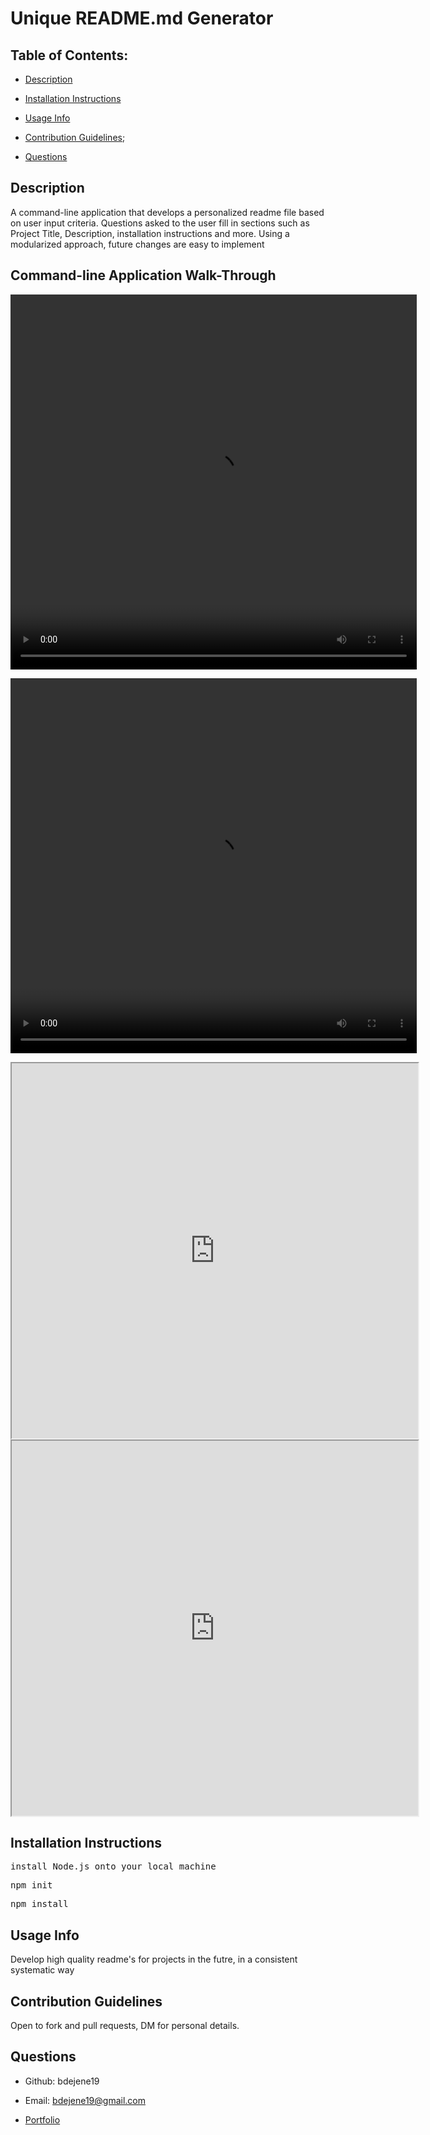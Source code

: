# Unique README.md Generator 

  ## Table of Contents:

  * [Description](#description)</a>

  * [Installation Instructions](#installation-instructions)

  * [Usage Info](#usage-info)

  * [Contribution Guidelines](#contribution-guidelines);

  * [Questions](#questions)

  ## Description

  A command-line application that develops a personalized readme file based on user input criteria. Questions asked to the user fill in sections such as Project Title, Description, installation instructions and more. Using a modularized approach, future changes are easy to implement

  ## Command-line Application Walk-Through 

<video src="https://drive.google.com/file/d/1H2jIGikta66mgiPwZZvmsA0t_lmCsLnj/edit" width="650px" height="600px" alt="walkthrough of readme generator on the command line" autoplay loop></video>

<video src=https://drive.google.com/file/d/1H2jIGikta66mgiPwZZvmsA0t_lmCsLnj/view width="650px" height="600px" alt="walkthrough of readme generator on the command line" autoplay loop></video>

<iframe src=https://drive.google.com/file/d/1H2jIGikta66mgiPwZZvmsA0t_lmCsLnj/edit width="650px" height="600px" alt="walkthrough of readme generator on the command line"></iframe>
<iframe src=https://drive.google.com/file/d/1H2jIGikta66mgiPwZZvmsA0t_lmCsLnj/view width="650px" height="600px" alt="walkthrough of readme generator on the command line" controls></iframe>



  ## Installation Instructions

    
<pre>install Node.js onto your local machine</pre>

<pre>npm init</pre>

<pre>npm install</pre>


  ## Usage Info
Develop high quality readme's for projects in the futre, in a consistent systematic way
    


  ## Contribution Guidelines
Open to fork and pull requests, DM for personal details.


  ## Questions

  * Github: bdejene19

  * Email: bdejene19@gmail.com

  * [Portfolio](https://bdejene19.github.io/updatedPortfolio/)
 
  

  

